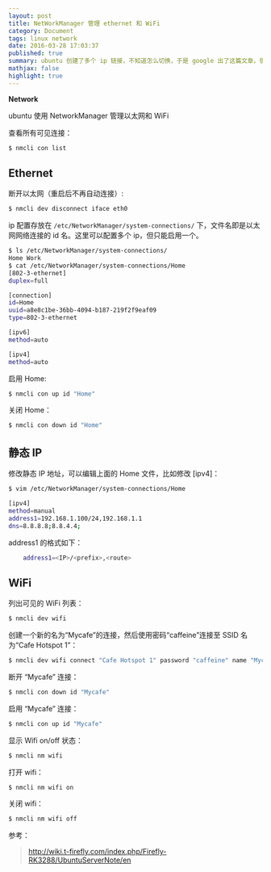 ```yaml
---
layout: post
title: NetWorkManager 管理 ethernet 和 WiFi
category: Document
tags: linux network
date: 2016-03-28 17:03:37
published: true
summary: ubuntu 创建了多个 ip 链接，不知道怎么切换，于是 google 出了这篇文章，很实用。
mathjax: false
highlight: true
---
```


**Network**

ubuntu 使用 NetworkManager 管理以太网和 WiFi

查看所有可见连接：

```bash
$ nmcli con list
```

## Ethernet

断开以太网（重启后不再自动连接）:

```bash
$ nmcli dev disconnect iface eth0
```

ip 配置存放在 `/etc/NetworkManager/system-connections/` 下，文件名即是以太网网络连接的 id 名。这里可以配置多个 ip，但只能启用一个。

```bash
$ ls /etc/NetworkManager/system-connections/
Home Work
$ cat /etc/NetworkManager/system-connections/Home
[802-3-ethernet]
duplex=full

[connection]
id=Home
uuid=a8e8c1be-36bb-4094-b187-219f2f9eaf09
type=802-3-ethernet

[ipv6]
method=auto

[ipv4]
method=auto
```

启用 Home:

```bash
$ nmcli con up id "Home"
```

关闭 Home：

```bash
$ nmcli con down id "Home"
```

## 静态 IP

修改静态 IP 地址，可以编辑上面的 Home 文件，比如修改 [ipv4]：

```bash
$ vim /etc/NetworkManager/system-connections/Home
```

```bash
[ipv4]
method=manual
address1=192.168.1.100/24,192.168.1.1
dns=8.8.8.8;8.8.4.4;
```

address1 的格式如下：

```bash
    address1=<IP>/<prefix>,<route>
```

## WiFi

列出可见的 WiFi 列表：

```bash
$ nmcli dev wifi
```

创建一个新的名为“Mycafe”的连接，然后使用密码“caffeine”连接至 SSID 名为“Cafe Hotspot 1”：

```bash
$ nmcli dev wifi connect "Cafe Hotspot 1" password "caffeine" name "Mycafe"
```

断开 “Mycafe” 连接：

```bash
$ nmcli con down id "Mycafe"
```

启用 “Mycafe” 连接：

```bash
$ nmcli con up id "Mycafe"
```

显示 Wifi on/off 状态：

```bash
$ nmcli nm wifi
```

打开 wifi：

```bash
$ nmcli nm wifi on
```

关闭 wifi：

```bash
$ nmcli nm wifi off
```

参考：

> http://wiki.t-firefly.com/index.php/Firefly-RK3288/UbuntuServerNote/en
